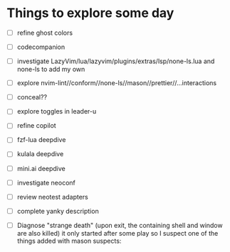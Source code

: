 # Things to explore some day

- [ ] refine ghost colors
- [ ] codecompanion
- [ ] investigate LazyVim/lua/lazyvim/plugins/extras/lsp/none-ls.lua and none-ls to add my own
- [ ] explore nvim-lint//conform//none-ls//mason//prettier//...interactions
- [ ] conceal??
- [ ] explore toggles in leader-u
- [ ] refine copilot
- [ ] fzf-lua deepdive
- [ ] kulala deepdive
- [ ] mini.ai deepdive
- [ ] investigate neoconf
- [ ] review neotest adapters
- [ ] complete yanky description

- [ ] Diagnose "strange death" (upon exit, the containing shell and window are also killed)
it only started after some play so I suspect one of the things added with mason
suspects:
